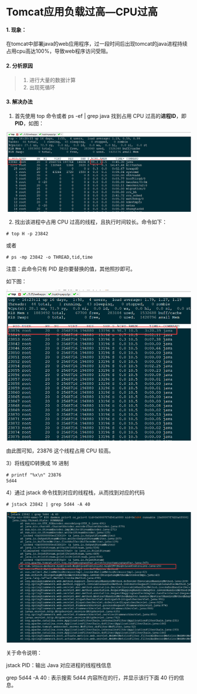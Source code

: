 # Tomcat应用负载过高—CPU过高

#### 1. 现象：

在tomcat中部署java的web应用程序，过一段时间后出现tomcat的java进程持续占用cpu高达100%，导致web程序访问受阻。

#### 2. 分析原因

> 1. 进行大量的数据计算
> 2. 出现死循环

#### 3. 解决办法

1) 首先使用 top 命令或者 ps -ef | grep java 找到占用 CPU 过高的**进程ID**，即 **PID**，如图：

![top](./images/java_cpu_pid.png)

2) 找出该进程中占用 CPU 过高的线程，且执行时间较长。命令如下：

```shell
# top H -p 23842
```

或者

```shell
# ps -mp 23842 -o THREAD,tid,time
```

注意：此命令只有 PID 是你要替换的值，其他照抄即可。

如下图：

![thread](./images/java_cpu_tid.png)

由此图可知，23876 这个线程占用 CPU 较高。

3）将线程ID转换成 16 进制

```shel
# printf "%x\n" 23876
5d44
```

4）通过 jstack 命令找到对应的线程栈，从而找到对应的代码

```shell
# jstack 23842 | grep 5d44 -A 40
```

![code](./images/java_cpu_code.png)

关于命令说明：

jstack PID：输出 Java 对应进程的线程栈信息

grep 5d44 -A 40 : 表示搜索 5d44 内容所在的行，并显示该行下面 40 行的信息。
